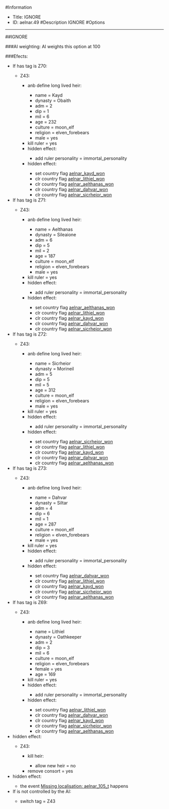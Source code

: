 #Information
 - Title: IGNORE
 - ID: aelnar.49
#Description
IGNORE
#Options

___
##IGNORE

###AI weighting:
AI weights this option at 100


###Efects:<ul><li>If has tag is Z70:</li><ul><li>Z43:</li><ul><li>anb define long lived heir:</li><ul><li>name = Kayd</li><li>dynasty = Obaith</li><li>adm = 2</li><li>dip = 1</li><li>mil = 6</li><li>age = 232</li><li>culture = moon_elf</li><li>religion = elven_forebears</li><li>male = yes</li></ul><li>kill ruler = yes</li><li>hidden effect:</li><ul><li>add ruler personality = immortal_personality</li></ul><li>hidden effect:</li><ul><li>set country flag [aelnar_kayd_won](../flags/aelnar_kayd_won.md)</li><li>clr country flag [aelnar_lithiel_won](../flags/aelnar_lithiel_won.md)</li><li>clr country flag [aelnar_aelthanas_won](../flags/aelnar_aelthanas_won.md)</li><li>clr country flag [aelnar_dahvar_won](../flags/aelnar_dahvar_won.md)</li><li>clr country flag [aelnar_sicrheior_won](../flags/aelnar_sicrheior_won.md)</li></ul></ul></ul><li>If has tag is Z71:</li><ul><li>Z43:</li><ul><li>anb define long lived heir:</li><ul><li>name = Aelthanas</li><li>dynasty = Sileaione</li><li>adm = 6</li><li>dip = 5</li><li>mil = 2</li><li>age = 187</li><li>culture = moon_elf</li><li>religion = elven_forebears</li><li>male = yes</li></ul><li>kill ruler = yes</li><li>hidden effect:</li><ul><li>add ruler personality = immortal_personality</li></ul><li>hidden effect:</li><ul><li>set country flag [aelnar_aelthanas_won](../flags/aelnar_aelthanas_won.md)</li><li>clr country flag [aelnar_lithiel_won](../flags/aelnar_lithiel_won.md)</li><li>clr country flag [aelnar_kayd_won](../flags/aelnar_kayd_won.md)</li><li>clr country flag [aelnar_dahvar_won](../flags/aelnar_dahvar_won.md)</li><li>clr country flag [aelnar_sicrheior_won](../flags/aelnar_sicrheior_won.md)</li></ul></ul></ul><li>If has tag is Z72:</li><ul><li>Z43:</li><ul><li>anb define long lived heir:</li><ul><li>name = Sicrheior</li><li>dynasty = Morineil</li><li>adm = 5</li><li>dip = 5</li><li>mil = 5</li><li>age = 312</li><li>culture = moon_elf</li><li>religion = elven_forebears</li><li>male = yes</li></ul><li>kill ruler = yes</li><li>hidden effect:</li><ul><li>add ruler personality = immortal_personality</li></ul><li>hidden effect:</li><ul><li>set country flag [aelnar_sicrheior_won](../flags/aelnar_sicrheior_won.md)</li><li>clr country flag [aelnar_lithiel_won](../flags/aelnar_lithiel_won.md)</li><li>clr country flag [aelnar_kayd_won](../flags/aelnar_kayd_won.md)</li><li>clr country flag [aelnar_dahvar_won](../flags/aelnar_dahvar_won.md)</li><li>clr country flag [aelnar_aelthanas_won](../flags/aelnar_aelthanas_won.md)</li></ul></ul></ul><li>If has tag is Z73:</li><ul><li>Z43:</li><ul><li>anb define long lived heir:</li><ul><li>name = Dahvar</li><li>dynasty = Siltar</li><li>adm = 4</li><li>dip = 6</li><li>mil = 1</li><li>age = 287</li><li>culture = moon_elf</li><li>religion = elven_forebears</li><li>male = yes</li></ul><li>kill ruler = yes</li><li>hidden effect:</li><ul><li>add ruler personality = immortal_personality</li></ul><li>hidden effect:</li><ul><li>set country flag [aelnar_dahvar_won](../flags/aelnar_dahvar_won.md)</li><li>clr country flag [aelnar_lithiel_won](../flags/aelnar_lithiel_won.md)</li><li>clr country flag [aelnar_kayd_won](../flags/aelnar_kayd_won.md)</li><li>clr country flag [aelnar_sicrheior_won](../flags/aelnar_sicrheior_won.md)</li><li>clr country flag [aelnar_aelthanas_won](../flags/aelnar_aelthanas_won.md)</li></ul></ul></ul><li>If has tag is Z69:</li><ul><li>Z43:</li><ul><li>anb define long lived heir:</li><ul><li>name = Lithiel</li><li>dynasty = Oathkeeper</li><li>adm = 2</li><li>dip = 3</li><li>mil = 6</li><li>culture = moon_elf</li><li>religion = elven_forebears</li><li>female = yes</li><li>age = 169</li></ul><li>kill ruler = yes</li><li>hidden effect:</li><ul><li>add ruler personality = immortal_personality</li></ul><li>hidden effect:</li><ul><li>set country flag [aelnar_lithiel_won](../flags/aelnar_lithiel_won.md)</li><li>clr country flag [aelnar_dahvar_won](../flags/aelnar_dahvar_won.md)</li><li>clr country flag [aelnar_kayd_won](../flags/aelnar_kayd_won.md)</li><li>clr country flag [aelnar_sicrheior_won](../flags/aelnar_sicrheior_won.md)</li><li>clr country flag [aelnar_aelthanas_won](../flags/aelnar_aelthanas_won.md)</li></ul></ul></ul><li>hidden effect:</li><ul><li>Z43:</li><ul><li>kill heir:</li><ul><li>allow new heir = no</li></ul><li>remove consort = yes</li></ul></ul><li>hidden effect:</li><ul><li>the event [Missing localisation: aelnar_105_t](../events/missing_localisation_aelnar_105_t.md) happens</li></ul><li>If is not controlled by the AI:</li><ul><li>switch tag = Z43</li></ul></ul>

